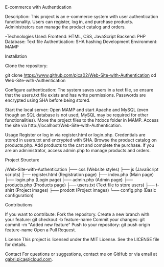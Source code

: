 E-commerce with Authentication

Description:
This project is an e-commerce system with user authentication functionality. Users can register, log in, and purchase products. Administrators can manage the product catalog and orders.

-Technologies Used:
  Frontend: HTML, CSS, JavaScript
  Backend: PHP
  Database: Text file
  Authentication: SHA hashing
  Development Environment: MAMP

Installation

Clone the repository:

git clone https://www.github.com/pica02/Web-Site-with-Authentication
cd Web-Site-with-Authentication

Configure authentication:
The system saves users in a text file, so ensure that the users.txt file exists and has write permissions.
Passwords are encrypted using SHA before being stored.

Start the local server:
Open MAMP and start Apache and MySQL (even though an SQL database is not used, MySQL may be required for other functionalities).
Move the project files to the htdocs folder in MAMP.
Access the site via http://localhost/Web-Site-with-Authentication.

Usage
Register or log in via register.html or login.php.
Credentials are stored in users.txt and encrypted with SHA.
Browse the product catalog on products.php.
Add products to the cart and complete the purchase.
If you are an administrator, access admin.php to manage products and orders.

Project Structure

/Web-Site-with-Authentication
├── css (Website styles)
├── js (JavaScript scripts)
├── register.html (Registration page)
├── index.php (Main page)
├── login.php (Login page)
├── admin.php (Admin page)
├── products.php (Products page)
├── users.txt (Text file to store users)
├── t-shirt (Project images)
├── prodott (Project images)
└── config.php (Basic configuration)

Contributions

If you want to contribute:
Fork the repository.
Create a new branch with your feature: git checkout -b feature-name
Commit your changes: git commit -m "Added new feature"
Push to your repository: git push origin feature-name
Open a Pull Request.

License
This project is licensed under the MIT License. See the LICENSE file for details.

Contact
For questions or suggestions, contact me on GitHub or via email at gabri.pica@icloud.com.

